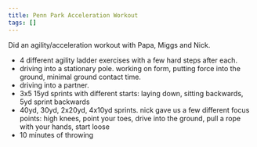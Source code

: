 ```yaml
---
title: Penn Park Acceleration Workout
tags: []
---
```


Did an agility/acceleration workout with Papa, Miggs and Nick.

- 4 different agility ladder exercises with a few hard steps after each.
- driving into a stationary pole. working on form, putting force into the ground, minimal ground contact time.
- driving into a partner.
- 3x5 15yd sprints with different starts: laying down, sitting backwards, 5yd sprint backwards
- 40yd, 30yd, 2x20yd, 4x10yd sprints. nick gave us a few different focus points: high knees, point your toes, drive into the ground, pull a rope with your hands, start loose
- 10 minutes of throwing
